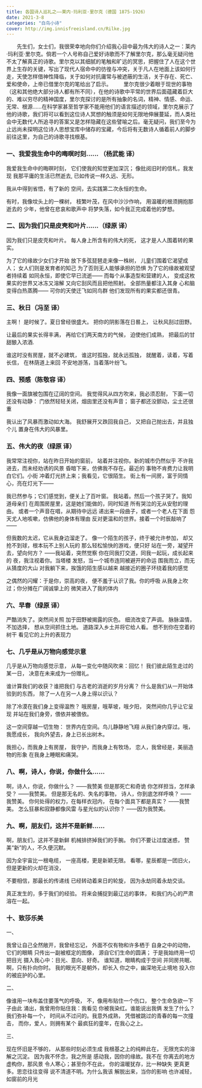 ```yaml
---
title: 各国诗人巡礼之——莱内·玛利亚·里尔克（德国 1875-1926）
date: 2021-3-8
categories: "白鸟小诗"
cover: http://img.innisfreeisland.cn/Rilke.jpg
---
```


&#8194;&#8194;&#8194;&#8194;先生们，女士们，我很荣幸地向你们介绍我心目中最为伟大的诗人之一：莱内·玛利亚·里尔克。倘若一个人号称自己爱好诗歌而不了解里尔克，那么毫无疑问他不太了解真正的诗歌。里尔克以其细腻的笔触和旷远的冥思，把握住了人在这个世界上生存的关键，写出了现代人宿命中的彷徨与冲突，关于凡人在地面上该如何行走，天使怎样借神性降临，关于如何对抗庸常与被遮蔽的生活，关于存在、死亡、爱和使命，上帝已借里尔克的笔给出了启示。
&#8194;&#8194;&#8194;&#8194;里尔克很少着眼于现世的事物（这和其他绝大部分诗人都有所不同），在他的诗歌中平常的世界后面蕴藏着巨大的、难以穷尽的精神国度，里尔克探讨的是所有抽象的名词，精神、情感、命运、无常、根源……在科学家甚至哲学家不能用他们的语言描述的领域，里尔克展示了他的诗歌，我们将可以看到这位诗人冥想的触须是如何无限地伸展蔓延，而人类社会中无数代人所追寻的答案又是怎样隐藏在这些譬喻之后。毫无疑问，我们至今为止远尚未探明这位诗人思想宝库中储存的宝藏，今后将有无数诗人循着前人的脚步前往这里，为自己的诗歌寻找根基。


### 一、我爱我生命中的晦暝时刻…… （杨武能 译）

我爱我生命中的晦暝时刻，
它们使我的知觉更加深沉；
像批阅旧时的信札，我发现
我那平庸的生活已然逝去,
已如传说一样久远、无形。

我从中得到省悟，有了新的
空间，去实践第二次永恒的生命。

有时，我像坟头上的一棵树，
枝繁叶茂，在风中沙沙作响，
用温暖的根须拥抱那逝去的
少年，他曾在悲哀和歌声中
将梦失落，如今我正完成着他的梦想。

### 二、因为我们只是皮壳和叶片……（绿原 译）

因为我们只是皮壳和叶片。
每人身上所含有的伟大的死，
这才是人人围着转的果实。

为了它的缘故少女们才开始
放下多弦琵琶走来像一株树，
儿童们围着它渴望成人；
女人们则是发育者的知己
为了否则无人能够承担的恐惧
为了它的缘故被观望者持续着
如同永恒，即使它早已流逝——
而每个从事造型和营建的人，
变成这枚果实的世界又冰冻又溶解
又向它刮风而且把他照射。
全部热量都注入其身
心和脑变得白热蒸腾——
可你的天使迁飞如同鸟群
他们发现所有的果实都还很青。

### 三、秋日（冯至 译）

主啊！ 是时候了。夏日曾经很盛大。
把你的阴影落在日晷上，
让秋风刮过田野。

让最后的果实长得丰满，
再给它们两天南方的气候，
迫使他们成熟，
把最后的甘甜酿入浓酒.

谁这时没有房屋，就不必建筑，
谁这时孤独，就永远孤独，
就醒着，读着，写着长信，
在林荫道上来回
不安地游荡，当着落叶纷飞。

### 四、预感（陈敬容 译）

我像一面旗被包围在辽阔的空间。
我觉得风从四方吹来，我必须忍耐，
下面一切还没有动静：
门依然轻轻关闭，烟囱里还没有声音；
窗子都还没颤动，尘土还很重

我认出了风暴而激动如大海。
我舒展开又跌回我自己，
又把自己抛出去，并且独个儿
置身在伟大的风暴里。

### 五、伟大的夜（绿原 译）

我常常注视你，站在昨日开始的窗前，
站着并注视你。新的城市仍然似乎
不许我进去，而未经劝诱的风景
昏暗下来，仿佛我不存在。最近的
事物不肯费力让我明白它们。小街
冲着灯光挤上来；我看见，它很陌生。
街上有一间房，富于同情心，亮在灯光下——

我已然参与；它们感觉到，便关上了百叶窗。
我站着。然后一个孩子哭了。我知道母亲们
在周围房屋里，这是她们能做的，同时知道
所有哭泣的无从安慰的理由。
或者一个声音在唱，从期待中远远
递出来一段曲子，或者一个老人在下面
怨天尤人地咳嗽，仿佛他的身体有理由
反对更温和的世界。接着一个时辰敲响了——

但我数的太迟，它从我身边溜走了。
像一个陌生的孩子，终于被允许参加，
却又抢不到球，根本玩不上别人玩的
那么轻松愉快的游戏，便只好
站在一旁，凝望开去，望向何方？  ——我站着，突然觉察
你在同我打交道，同我一起玩，成长起来的
夜，我注视着你。当塔楼
发怒，当一个城市连同被避开的命运
围我而立，而无从猜度的大山
对我躺下来，挨饿的陌生感以越来
越接近的圈子环绕着我的感觉

之偶然的闪耀：于是你，崇高的夜，
便不羞于认识了我。你的呼吸
从我身上吹过；你分摊在广阔诚挚上的
微笑进入了我的体内

### 六、早春（绿原 译）

严酷消失了。突然间关照
加于田野被揭露的灰色。
细流改变了声调。
脉脉温情，不加选择，
想从空间抓住土地。
道路深入乡土并将它给人看。
想不到你在空着的树干
看见它的上升的表现力

### 七、几乎是从万物向感觉示意

几乎是从万物向感觉示意，
从每一变化中随风吹来：回忆！
我们彼此陌生走过的某一日，
决意在未来成为一份赠礼。

谁计算我们的收获？谁把我们
与古老的消逝的岁月分离？
什么是我们从一开始体验到的东西，
除了一人在另一人身上得以识认？

除了冷漠在我们身上变得温煦？
哦房屋，哦草坡，哦夕阳，
突然间你几乎让它呈现
并站在我们身旁，偎依并被偎依。

这一空间穿越一切生物：
世界内在空间。鸟儿静静地飞翔
从我们身内穿过。哦，我愿成长，
我向外望去，身上已长出树木。

我担心，而我身上有房屋，
我守护，而我身上有牧场，
恋人，我曾经是，美丽造物的形象
在我身上睡眠和痛哭。

### 八、啊，诗人，你说，你做什么……

啊，诗人，你说，你做什么？ ——我赞美
但是那死亡和奇诡
你怎样担当，怎样承受？ ——我赞美。
但是那无名的、失名的事物，
诗人，你到底怎样呼唤？ ——我赞美。
你何处得的权力，在每样衣冠内，
在每个面具下都是真实？ ——我赞美。
怎么狂暴和寂静都像风雷
与星光似的认识你？ ——因为我赞美。

### 九、啊，朋友们，这并不是新鲜……

啊，朋友们，这并不是新鲜
机械排挤掉我们的手腕。
你们不要让过度迷惑，
赞美“新”的人，不久便沉默。

因为全宇宙比一根电缆，
一座高楼，更是新颖无限。
看哪，星辰都是一团旧火，
但是更新的火却在消没，  

不要相信，那最长的传递线
已经转动着来日的轮旋，
因为永劫同着永劫交谈。

真正发生的，多于我们的经验。
将来会捕捉到最辽远的事体，
和我们内心的严肃溶在一起。

### 十、致莎乐美

一、

我曾让自己全然敞开，我曾经忘记，
外面不仅有物和许多栖于
自身之中的动物，它们的眼睛
只传出一副被框定的图像，
源自它们生命的圆满；
于是我始终用一切把目光
摄入我心中：目光、意向、好奇。
谁知道，眼睛构成于空间
并同房共眠、啊，只有扑向你时。
我的眼光不是朝外，却长入
你之中，幽深地无止境地
投入你的被庇护的心里。

二、

像谁用一块布盖住要落气的呼吸，
不，像用布贴住一个伤口，
整个生命急欲一下子由此
涌出，我曾用你贴住我：我看见
你被我染红。谁能说出我俩
发生了什么？我们弥补每一个，
时间从不过问的。我意外成熟，
凭借被跳过的青春的每一次撞击，
而你，爱人，则拥有某个
最疯狂的童年，在我心之上。

三、

现在怀旧是不够的，
从那些时刻必须生成
我根基之上的纯粹此在，
无限充实的溶解之沉淀。
因为我不怀念，我之所是
感动我，因你的缘故。我不在
你离去的地方虚构你，那风景
令人寒心；甚至你不在此，
你的温暖犹存，比一种缺失
更真更多。思恋往往变得
说不清道不明。为什么我该
解脱出来，当你的影响
也许减轻，如窗前的月光









 